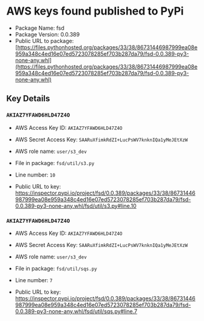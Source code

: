 # AWS keys found published to PyPi

* Package Name: fsd
* Package Version: 0.0.389
* Public URL to package: [https://files.pythonhosted.org/packages/33/38/86731446987999ea08e959a348c4ed16e07ed5723078285ef703b287da79/fsd-0.0.389-py3-none-any.whl](https://files.pythonhosted.org/packages/33/38/86731446987999ea08e959a348c4ed16e07ed5723078285ef703b287da79/fsd-0.0.389-py3-none-any.whl)

## Key Details

### `AKIAZ7YFAWD6HLD47Z4O`

* AWS Access Key ID: `AKIAZ7YFAWD6HLD47Z4O`
* AWS Secret Access Key: `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` 
* AWS role name: `user/s3_dev`
* File in package: `fsd/util/s3.py`
* Line number: `10`

* Public URL to key: https://inspector.pypi.io/project/fsd/0.0.389/packages/33/38/86731446987999ea08e959a348c4ed16e07ed5723078285ef703b287da79/fsd-0.0.389-py3-none-any.whl/fsd/util/s3.py#line.10



### `AKIAZ7YFAWD6HLD47Z4O`

* AWS Access Key ID: `AKIAZ7YFAWD6HLD47Z4O`
* AWS Secret Access Key: `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` 
* AWS role name: `user/s3_dev`
* File in package: `fsd/util/sqs.py`
* Line number: `7`

* Public URL to key: https://inspector.pypi.io/project/fsd/0.0.389/packages/33/38/86731446987999ea08e959a348c4ed16e07ed5723078285ef703b287da79/fsd-0.0.389-py3-none-any.whl/fsd/util/sqs.py#line.7


